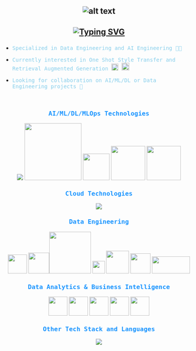 


<h2 align="center">

![alt text](https://cutewallpaper.org/21/anime-night-sky-gif/Sky-night-moon-GIF-on-GIFER-by-Munilune.gif)
 
</h2>

<h2 align="center">

[![Typing SVG](https://readme-typing-svg.demolab.com?font=Kanit&weight=500&size=32&duration=3000&pause=1000&color=61C1F7&center=true&vCenter=true&width=600&lines=My+Name+is+JoJo;Machine+Learning+and+Data+Enthusiast)](https://git.io/typing-svg)

</h1>




- <span style="color:skyblue;font-family:monospace;" align="center">
	Specialized in Data Engineering and AI Engineering 🔬🔮
</span>

- <span style="color:skyblue;font-family:monospace;" align="center">
	  Currently interested in One Shot Style Transfer and Retrieval Augmented Generation <img src="https://cdn-icons-png.flaticon.com/512/5555/5555382.png" width="18" height="18"/> <img src="https://www.odyssea.eu/data/img/pie-chart-blue-loading.gif" width="20" height="20"/>
 </span>
 
- <span style="color:skyblue;font-family:monospace;" align="center">
	Looking for collaboration on AI/ML/DL or Data Engineering projects 👀
</span>

<br>
<h3 align="center", style="color:#1994FF;font-family:monospace">
AI/ML/DL/MLOps Technologies
</h3>

<p align="center">
    <img src="https://skillicons.dev/icons?i=pytorch,tensorflow" / >  <img src="https://mlflow.org/docs/latest/_static/MLflow-logo-final-black.png" width=150> 
<img src="https://huggingface.co/datasets/huggingface/brand-assets/resolve/main/hf-logo.png" width=70 /> <img src="https://www.calsoftinc.com/wp-content/uploads/2023/06/LangChain-logo.png" width=90 />  <img src="https://docs.trychroma.com/img/chroma.png" width=90>
     
</p>



<h3 align="center", style="color:#1994FF;font-family:monospace">
Cloud Technologies
</h3>     

<p align="center">
  <a href="https://skillicons.dev">
    <img src="https://skillicons.dev/icons?i=kubernetes,docker,gcp" />
  </a>
</p>


<h3 align="center", style="color:#1994FF;font-family:monospace">
Data Engineering
</h3>

<p align="center">
    <img src="https://airflow.apache.org/docs/apache-airflow/2.3.2/_images/pin_large.png"
width=50> <img src="https://cdn.icon-icons.com/icons2/2699/PNG/512/apache_hadoop_logo_icon_169586.png" width=55><img src="https://www.databricks.com/wp-content/uploads/2019/02/spark-white.png" width=110> <img src="https://upload.wikimedia.org/wikipedia/commons/thumb/0/05/Apache_kafka.svg/1200px-Apache_kafka.svg.png" width=33> <img src="https://assets.stickpng.com/images/584830b5cef1014c0b5e4a9c.png" width=60> <img src="https://upload.wikimedia.org/wikipedia/commons/thumb/2/29/Postgresql_elephant.svg/993px-Postgresql_elephant.svg.png" width=53>   <img src="https://companieslogo.com/img/orig/TLND_BIG-bf3f1655.png?t=1603851650" width=100 height=45> 
     
</p>



<h3 align="center", style="color:#1994FF;font-family:monospace">
Data Analytics & Business Intelligence
</h3>

<p align="center">
    <img src="https://www.pngmart.com/files/23/Power-Bi-Logo-PNG-File.png"
width=50> <img src="https://seeklogo.com/images/T/tableau-software-logo-F1CE2CA54A-seeklogo.com.png" width=50> <img src="https://upload.wikimedia.org/wikipedia/commons/thumb/3/34/Microsoft_Office_Excel_%282019%E2%80%93present%29.svg/2203px-Microsoft_Office_Excel_%282019%E2%80%93present%29.svg.png" width=50> <img src="https://avatars.githubusercontent.com/u/1437874?s=280&v=4" width=50> <img src="https://seeklogo.com/images/G/google-data-studio-logo-6577854870-seeklogo.com.png" width=50> 
     
</p>


<h3 align="center", style="color:#1994FF;font-family:monospace">
Other Tech Stack and Languages
</h3>

<p align="center">
  <a href="https://skillicons.dev">
    <img src="https://skillicons.dev/icons?i=python,javascript,typescript,dart,kotlin,androidstudio,flutter" />
  </a>
</p>



<!--
**Jonathanjordan21/jonathanjordan21** is a ✨ _special_ ✨ repository because its `README.md` (this file) appears on your GitHub profile.

Here are some ideas to get you started:

- 🔭 I’m currently working on ...
- 🌱 I’m currently learning ...
- 👯 I’m looking to collaborate on ...
- 🤔 I’m looking for help with ...
- 💬 Ask me about ...
- 📫 How to reach me: ...
- 😄 Pronouns: ...
- ⚡ Fun fact: ...
-->
